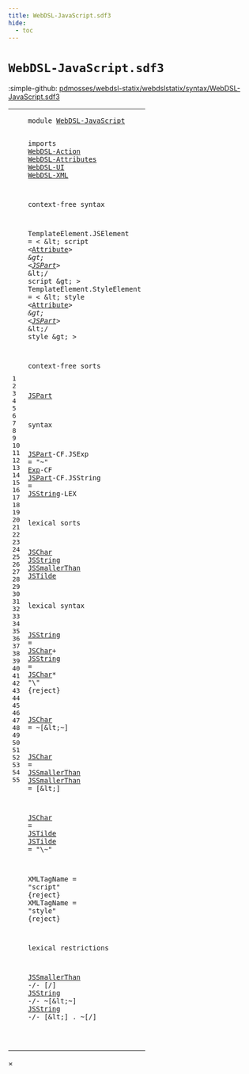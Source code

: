 ```yaml
---
title: WebDSL-JavaScript.sdf3
hide:
  - toc
---
```


# `WebDSL-JavaScript.sdf3`

:simple-github: [pdmosses/webdsl-statix/webdslstatix/syntax/WebDSL-JavaScript.sdf3]

[pdmosses/webdsl-statix/webdslstatix/syntax/WebDSL-JavaScript.sdf3]: https://github.com/pdmosses/webdsl-statix/blob/master/webdslstatix/syntax/WebDSL-JavaScript.sdf3 "The source file on GitHub"

<div class="sdf3"><table class="highlighttable"><tbody><tr><td class="linenos"><div class="linenodiv"><pre><span></span>1
2
3
4
5
6
7
8
9
10
11
12
13
14
15
16
17
18
19
20
21
22
23
24
25
26
27
28
29
30
31
32
33
34
35
36
37
38
39
40
41
42
43
44
45
46
47
48
49
50
51
52
53
54
55
</pre></div></td>
<td class="code"><pre><code><span class="keyword">module</span> <a href="../webdsl-statix.sdf3/#WebDSL-JavaScript_16_3" id="WebDSL-JavaScript_1_8" title="Referenced at ../webdsl-statix.sdf3 line 16">WebDSL-JavaScript</a>

<span class="keyword">imports</span>
  <a href="../WebDSL-Action.sdf3/#WebDSL-Action_1_8" id="WebDSL-Action_4_3" title="Defined at ../WebDSL-Action.sdf3 line 1">WebDSL-Action</a>
  <a href="../WebDSL-Attributes.sdf3/#WebDSL-Attributes_1_8" id="WebDSL-Attributes_5_3" title="Defined at ../WebDSL-Attributes.sdf3 line 1">WebDSL-Attributes</a>
  <a href="../WebDSL-UI.sdf3/#WebDSL-UI_1_8" id="WebDSL-UI_6_3" title="Defined at ../WebDSL-UI.sdf3 line 1">WebDSL-UI</a>
  <a href="../WebDSL-XML.sdf3/#WebDSL-XML_1_8" id="WebDSL-XML_7_3" title="Defined at ../WebDSL-XML.sdf3 line 1">WebDSL-XML</a>

<span class="keyword">context-free syntax</span>

  <span id="TemplateElement_11_3" title="Not referenced">TemplateElement</span>.<span class="cons_Constructor"><span id="JSElement_11_19" title="Not referenced">JSElement</span></span> = &lt;
    \&lt; <span class="cons_String">script</span> &lt;<a href="../WebDSL-Attributes.sdf3/#Attribute_11_87" id="Attribute_12_16" title="Defined at ../WebDSL-Attributes.sdf3 line 11, 44">Attribute</a>*&gt; \&gt;
      &lt;<a href="#JSPart_24_3" id="JSPart_13_8" title="Defined at line 24, 28, 29">JSPart</a>*&gt;
    \&lt;<span class="cons_String">/</span> <span class="cons_String">script</span> \&gt;
  &gt;
  <span id="TemplateElement_16_3" title="Not referenced">TemplateElement</span>.<span class="cons_Constructor"><span id="StyleElement_16_19" title="Not referenced">StyleElement</span></span> = &lt;
    \&lt; <span class="cons_String">style</span> &lt;<a href="../WebDSL-Attributes.sdf3/#Attribute_11_87" id="Attribute_17_15" title="Defined at ../WebDSL-Attributes.sdf3 line 11, 44">Attribute</a>*&gt; \&gt;
      &lt;<a href="#JSPart_24_3" id="JSPart_18_8" title="Defined at line 24, 28, 29">JSPart</a>*&gt;
    \&lt;<span class="cons_String">/</span> <span class="cons_String">style</span> \&gt;
  &gt;

<span class="keyword">context-free sorts</span>

  <a href="#JSPart_13_8" id="JSPart_24_3" title="Referenced at line 13, 18">JSPart</a>

<span class="keyword">syntax</span>

  <a href="#JSPart_13_8" id="JSPart_28_3" title="Referenced at line 13, 18">JSPart</a><span class="keyword">-CF</span>.<span class="cons_Constructor"><span id="JSExp_28_13" title="Not referenced">JSExp</span></span> = <span class="cons_Lit">"~"</span> <a href="../WebDSL-UI.sdf3/#Exp_469_3" id="Exp_28_25" title="Defined at ../WebDSL-UI.sdf3 line 469, 517">Exp</a><span class="keyword">-CF</span>
  <a href="#JSPart_13_8" id="JSPart_29_3" title="Referenced at line 13, 18">JSPart</a><span class="keyword">-CF</span>.<span class="cons_Constructor"><span id="JSString_29_13" title="Not referenced">JSString</span></span> = <a href="#JSString_33_10" id="JSString_29_24" title="Defined at line 33, 37, 38">JSString</a><span class="keyword">-LEX</span>

<span class="keyword">lexical sorts</span>

  <a href="#JSChar_37_14" id="JSChar_33_3" title="Referenced at line 37, 38">JSChar</a> <a href="#JSString_29_24" id="JSString_33_10" title="Referenced at line 29, 54, 55">JSString</a> <a href="#JSSmallerThan_42_12" id="JSSmallerThan_33_19" title="Referenced at line 42, 53">JSSmallerThan</a> <a href="#JSTilde_45_12" id="JSTilde_33_33" title="Referenced at line 45">JSTilde</a>

<span class="keyword">lexical syntax</span>

  <a href="#JSString_29_24" id="JSString_37_3" title="Referenced at line 29, 54, 55">JSString</a> = <a href="#JSChar_33_3" id="JSChar_37_14" title="Defined at line 33, 40, 42, 45">JSChar</a>+
  <a href="#JSString_29_24" id="JSString_38_3" title="Referenced at line 29, 54, 55">JSString</a> = <a href="#JSChar_33_3" id="JSChar_38_14" title="Defined at line 33, 40, 42, 45">JSChar</a>* <span class="cons_Lit">"\\"</span> {<span class="keyword">reject</span>}

  <a href="#JSChar_37_14" id="JSChar_40_3" title="Referenced at line 37, 38">JSChar</a> = ~[\&lt;\~]

  <a href="#JSChar_37_14" id="JSChar_42_3" title="Referenced at line 37, 38">JSChar</a> = <a href="#JSSmallerThan_33_19" id="JSSmallerThan_42_12" title="Defined at line 33, 43">JSSmallerThan</a>
  <a href="#JSSmallerThan_42_12" id="JSSmallerThan_43_3" title="Referenced at line 42, 53">JSSmallerThan</a> = [\&lt;]

  <a href="#JSChar_37_14" id="JSChar_45_3" title="Referenced at line 37, 38">JSChar</a> = <a href="#JSTilde_33_33" id="JSTilde_45_12" title="Defined at line 33, 46">JSTilde</a>
  <a href="#JSTilde_45_12" id="JSTilde_46_3" title="Referenced at line 45">JSTilde</a> = <span class="cons_Lit">"\\~"</span>

  <span id="XMLTagName_48_3" title="Not referenced">XMLTagName</span> = <span class="cons_Lit">"script"</span> {<span class="keyword">reject</span>}
  <span id="XMLTagName_49_3" title="Not referenced">XMLTagName</span> = <span class="cons_Lit">"style"</span> {<span class="keyword">reject</span>}

<span class="keyword">lexical restrictions</span>

  <a href="#JSSmallerThan_33_19" id="JSSmallerThan_53_3" title="Defined at line 33, 43">JSSmallerThan</a> -/- [\/]
  <a href="#JSString_33_10" id="JSString_54_3" title="Defined at line 33, 37, 38">JSString</a> -/- ~[\&lt;\~]
  <a href="#JSString_33_10" id="JSString_55_3" title="Defined at line 33, 37, 38">JSString</a> -/- [\&lt;] . ~[\/]

</code></pre></td></tr></tbody></table></div>

<div id="modal">
  <div id="modal-content">
    <span id="modal-close">&times;</span>
    <h2 id="modal-h2"></h2>
    <p  id="modal-p"></p>
    <ul id="modal-ul"></ul>
  </div>
</div>
